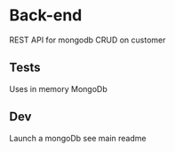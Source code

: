 # Back-end

REST API for mongodb
CRUD on customer

## Tests

Uses in memory MongoDb

## Dev

Launch a mongoDb see main readme
